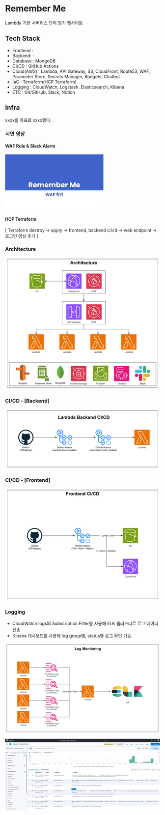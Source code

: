 # Remember Me

Lambda 기반 서버리스 단어 암기 웹사이트

## Tech Stack

- Frontend   :
- Backend:   :
- Database   : MongoDB
- CI/CD      : GitHub Actions
- Cloud(AWS) : Lambda, API Gateway, S3, CloudFront, Route53, WAF, Parameter Store, Secrets Manager, Budgets, Chatbot
- IaC        : Terraform(HCP Terraform)
- Logging    : CloudWatch, Logstash, Elasticsearch, Kibana
- ETC        : Git/GitHub, Slack, Notion

## Infra

xxxx를 목표로 xxxx했다.

### 시연 영상

#### WAF Rule & Slack Alarm

[![WAF Rule & Slack Alarm Video](/assets/img/waf_rule_and_slack_alarm_thumbnail.png)](https://www.youtube.com/watch?v=S6AAgXVevEw)

#### HCP Terraform

[ Terraform destroy -> apply -> frontend, backend ci/cd -> web endpoint -> 로그인 영상 추가 ]

### Architecture

![Architecture](/assets/img/architecture.png)

### CI/CD - [Backend]

![Backend CI/CD](/assets/img/backend_ci_cd.png)

### CI/CD - [Frontend]

![Frontend CI/CD](/assets/img/frontend_ci_cd.png)

### Logging

- CloudWatch logs의 Subscription Filter를 사용해 ELK 클러스터로 로그 데이터 전송
- Kibana 대시보드를 사용해 log group별, status별 로그 확인 가능

![Logging Workflow](/assets/img/log_monitoring.png)

![Kibana Dashboard](/assets/img/kibana_dashboard.png)
